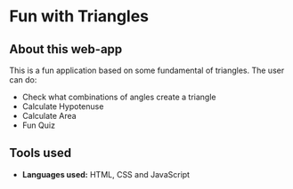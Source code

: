 # Fun with Triangles

## About this web-app

This is a fun application based on some fundamental of triangles. The user can do:

- Check what combinations of angles create a triangle
- Calculate Hypotenuse
- Calculate Area
- Fun Quiz

## Tools used

- **Languages used:** HTML, CSS and JavaScript